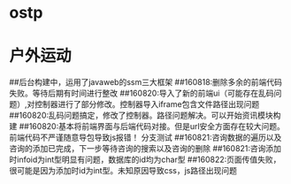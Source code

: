# ostp
# 户外运动
##后台构建中，运用了javaweb的ssm三大框架
##160818:删除多余的前端代码失败。等待后期有时间进行整改
##160820:导入了新的前端ui（可能存在乱码问题）,对控制器进行了部分修改。控制器导入iframe包含文件路径出现问题
##160820:乱码问题搞定，修改了控制器。路径问题解决。可以开始资讯模块构建
##160820:基本将前端界面与后端代码对接。但是url安全方面存在较大问题。前端代码不严谨随意导包导致js报错！
分支测试
##160821:咨询数据的遍历以及咨询的添加已完成，下一步等待咨询的搜索以及咨询的删除
##160821:咨询添加时infoid为int型明显有问题，数据库的id均为char型
##160822:页面传值失败，很可能是因为添加时id为int型。未知原因导致css，js路径出现问题
